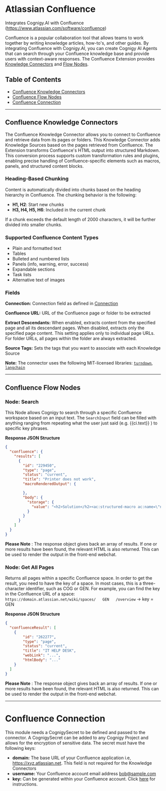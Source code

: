 ﻿# Atlassian Confluence

Integrates Cognigy.AI with Confluence (https://www.atlassian.com/software/confluence)

Confluence is a popular collaboration tool that allows teams to work together by writing knowledge articles, how-to's, and other guides. By integrating Confluence with Cognigy.AI, you can create Cognigy AI Agents that can search through your Confluence knowledge base and provide users with context-aware responses. The Confluence Extension provides [Knowledge Connectors](#confluence-knowledge-connectors) and [Flow Nodes](#confluence-flow-nodes).

## Table of Contents
- [Confluence Knowledge Connectors](#confluence-knowledge-connectors)
- [Confluence Flow Nodes](#confluence-flow-nodes)
- [Confluence Connection](#confluence-connection)

---
## Confluence Knowledge Connectors

The Confluence Knowledge Connector allows you to connect to Confluence and retrieve data from its pages or folders. This Knowledge Connector adds Knowledge Sources based on the pages retrieved from Confluence. The Extension transforms Confluence's HTML output into structured Markdown. This conversion process supports custom transformation rules and plugins, enabling precise handling of Confluence-specific elements such as macros, panels, and structured content blocks.

### Heading-Based Chunking

Content is automatically divided into chunks based on the heading hierarchy in Confluence. The chunking behavior is the following:
- **H1, H2**: Start new chunks
- **H3, H4, H5, H6**: Included in the current chunk

If a chunk exceeds the default length of 2000 characters, it will be further divided into smaller chunks.

### Supported Confluence Content Types

- Plain and formatted text
- Tables
- Bulleted and numbered lists
- Panels (info, warning, error, success)
- Expandable sections
- Task lists
- Alternative text of images

### Fields

**Connection:**
Connection field as defined in [Connection](#confluence-connection)

**Confluence URL:**
URL of the Confluence page or folder to be extracted

**Extract Descendants:**
When enabled, extracts content from the specified page and all its descendant pages. When disabled, extracts only the specified page content. This setting applies only to individual page URLs. For folder URLs, all pages within the folder are always extracted.

**Source Tags:**
Sets the tags that you want to associate with each Knowledge Source

**Note:** The connector uses the following MIT-licensed libraries: [`turndown`](https://www.npmjs.com/package/turndown), [`langchain`](https://www.npmjs.com/package/langchain)

---

## Confluence Flow Nodes

### Node: Search

This Node allows Cognigy to search through a specific Confluence workspace based on an input text. The `SearchInput` field can be filled with anything ranging from repeating what the user just said (e.g. {{ci.text}} ) to specific key phrases.

**Response JSON Structure**

```json
{
  "confluence": {
    "results": [
      {
        "id": "229450",
        "type": "page",
        "status": "current",
        "title": "Printer does not work",
        "macroRenderedOutput": {

        },
        "body": {
          "storage": {
            "value": "<h2>Solution</h2><ac:structured-macro ac:name=\"note\" ac:schema-version=\"1\" ac:macro-id=\"1943ffc0-d5dd-4fc4-8b73-610f6e0b7546\"><ac:rich-text-body><p>PLEASE NOTE: all printers will be replaced by HP DeskJets from August 2019 onwards"
          }
        }
      }
    ]
  }
}
```

**Please Note** : The response object gives back an array of results. If one or more results have been found, the relevant HTML is also returned. This can be used to render the output in the front-end webchat.

### Node: Get All Pages

Returns all pages within a specific Confluence space. In order to get the result, you need to have the key of a space. In most cases, this is a three-character identifier, such as COG or GEN. For example, you can find the key in the Confluence URL of a space: `https://domain.atlassian.net/wiki/spaces/   GEN   /overview` -> key = GEN

**Response JSON Structure**

```json
{
  "confluenceResult": [
    {
        "id": "262277",
        "type": "page",
        "status": "current",
        "title": "IT HELP DESK",
        "webLink": "...",
        "htmlBody": "..."
    }
  ]
}
```

 **Please Note** : The response object gives back an array of results. If one or more results have been found, the relevant HTML is also returned. This can be used to render the output in the front-end webchat.

---

# Confluence Connection

This module needs a CognigySecret to be defined and passed to the connector. A CognigySecret can be added to any Cognigy Project and allows for the encryption of sensitive data. The secret must have the following keys:
- **domain:** The base URL of your Confluence application i.e, https://xyz.atlassian.net. This field is not required for the Knowledge Connectors
- **username:** Your Confluence account email address bob@sample.com
- **key:** Can be generated within your Confluence account. Click [here](https://confluence.atlassian.com/cloud/api-tokens-938839638.html) for instructions.
